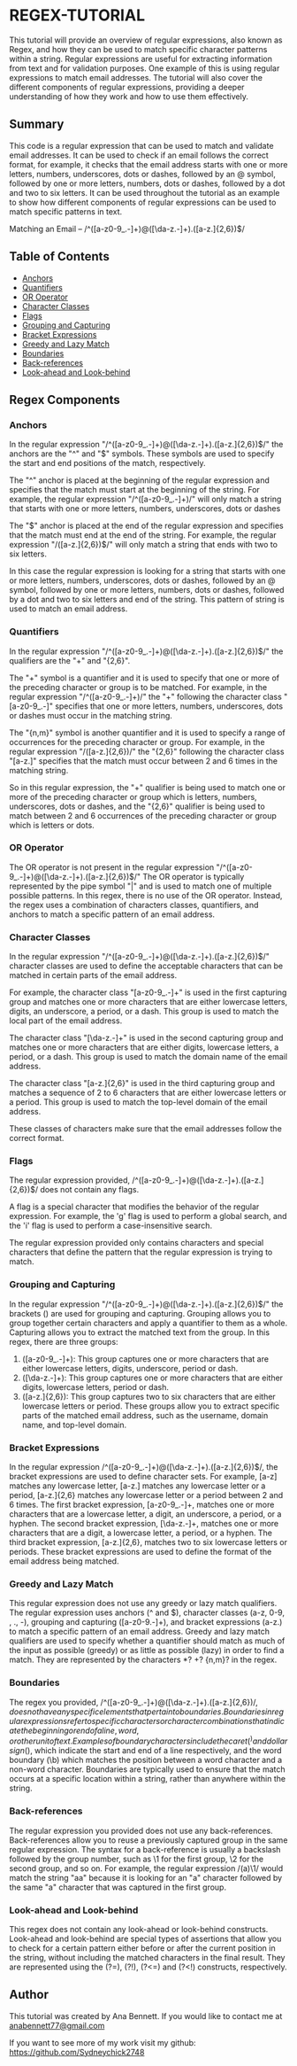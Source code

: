 # REGEX-TUTORIAL

This tutorial will provide an overview of regular expressions, also known as Regex, and how they can be used to match specific character patterns within a string. Regular expressions are useful for extracting information from text and for validation purposes. One example of this is using regular expressions to match email addresses. The tutorial will also cover the different components of regular expressions, providing a deeper understanding of how they work and how to use them effectively.

## Summary

This code is a regular expression that can be used to match and validate email addresses. It can be used to check if an email follows the correct format, for example, it checks that the email address starts with one or more letters, numbers, underscores, dots or dashes, followed by an @ symbol, followed by one or more letters, numbers, dots or dashes, followed by a dot and two to six letters. It can be used throughout the tutorial as an example to show how different components of regular expressions can be used to match specific patterns in text.

Matching an Email – /^([a-z0-9_\.-]+)@([\da-z\.-]+)\.([a-z\.]{2,6})$/

## Table of Contents

- [Anchors](#anchors)
- [Quantifiers](#quantifiers)
- [OR Operator](#or-operator)
- [Character Classes](#character-classes)
- [Flags](#flags)
- [Grouping and Capturing](#grouping-and-capturing)
- [Bracket Expressions](#bracket-expressions)
- [Greedy and Lazy Match](#greedy-and-lazy-match)
- [Boundaries](#boundaries)
- [Back-references](#back-references)
- [Look-ahead and Look-behind](#look-ahead-and-look-behind)

## Regex Components


### Anchors
In the regular expression "/^([a-z0-9_.-]+)@([\da-z.-]+).([a-z.]{2,6})$/" the anchors are the "^" and "$" symbols. These symbols are used to specify the start and end positions of the match, respectively.

The "^" anchor is placed at the beginning of the regular expression and specifies that the match must start at the beginning of the string. For example, the regular expression "/^([a-z0-9_.-]+)/" will only match a string that starts with one or more letters, numbers, underscores, dots or dashes

The "$" anchor is placed at the end of the regular expression and specifies that the match must end at the end of the string. For example, the regular expression "/([a-z.]{2,6})$/" will only match a string that ends with two to six letters.

In this case the regular expression is looking for a string that starts with one or more letters, numbers, underscores, dots or dashes, followed by an @ symbol, followed by one or more letters, numbers, dots or dashes, followed by a dot and two to six letters and end of the string. This pattern of string is used to match an email address.



### Quantifiers
In the regular expression "/^([a-z0-9_.-]+)@([\da-z.-]+).([a-z.]{2,6})$/" the qualifiers are the "+" and "{2,6}".

The "+" symbol is a quantifier and it is used to specify that one or more of the preceding character or group is to be matched. For example, in the regular expression "/^([a-z0-9_.-]+)/" the "+" following the character class "[a-z0-9_.-]" specifies that one or more letters, numbers, underscores, dots or dashes must occur in the matching string.

The "{n,m}" symbol is another quantifier and it is used to specify a range of occurrences for the preceding character or group. For example, in the regular expression "/([a-z.]{2,6})/" the "{2,6}" following the character class "[a-z.]" specifies that the match must occur between 2 and 6 times in the matching string.

So in this regular expression, the "+" qualifier is being used to match one or more of the preceding character or group which is letters, numbers, underscores, dots or dashes, and the "{2,6}" qualifier is being used to match between 2 and 6 occurrences of the preceding character or group which is letters or dots.



### OR Operator
The OR operator is not present in the regular expression "/^([a-z0-9_.-]+)@([\da-z.-]+).([a-z.]{2,6})$/" The OR operator is typically represented by the pipe symbol "|" and is used to match one of multiple possible patterns. In this regex, there is no use of the OR operator. Instead, the regex uses a combination of characters classes, quantifiers, and anchors to match a specific pattern of an email address.



### Character Classes
In the regular expression "/^([a-z0-9_.-]+)@([\da-z.-]+).([a-z.]{2,6})$/" character classes are used to define the acceptable characters that can be matched in certain parts of the email address.

For example, the character class "[a-z0-9_.-]+" is used in the first capturing group and matches one or more characters that are either lowercase letters, digits, an underscore, a period, or a dash. This group is used to match the local part of the email address.

The character class "[\da-z.-]+" is used in the second capturing group and matches one or more characters that are either digits, lowercase letters, a period, or a dash. This group is used to match the domain name of the email address.

The character class "[a-z.]{2,6}" is used in the third capturing group and matches a sequence of 2 to 6 characters that are either lowercase letters or a period. This group is used to match the top-level domain of the email address.

These classes of characters make sure that the email addresses follow the correct format.




### Flags
The regular expression provided, /^([a-z0-9_.-]+)@([\da-z.-]+).([a-z.]{2,6})$/ does not contain any flags.

A flag is a special character that modifies the behavior of the regular expression. For example, the 'g' flag is used to perform a global search, and the 'i' flag is used to perform a case-insensitive search.

The regular expression provided only contains characters and special characters that define the pattern that the regular expression is trying to match.



### Grouping and Capturing
In the regular expression "/^([a-z0-9_.-]+)@([\da-z.-]+).([a-z.]{2,6})$/" the brackets () are used for grouping and capturing. Grouping allows you to group together certain characters and apply a quantifier to them as a whole. Capturing allows you to extract the matched text from the group. In this regex, there are three groups:

1. ([a-z0-9_\.-]+): This group captures one or more characters that are either lowercase letters, digits, underscore, period or dash.
2. ([\da-z\.-]+): This group captures one or more characters that are either digits, lowercase letters, period or dash.
3. ([a-z\.]{2,6}): This group captures two to six characters that are either lowercase letters or period.
These groups allow you to extract specific parts of the matched email address, such as the username, domain name, and top-level domain.



### Bracket Expressions
 In the regular expression /^([a-z0-9_.-]+)@([\da-z.-]+).([a-z.]{2,6})$/, the bracket expressions are used to define character sets. For example, [a-z] matches any lowercase letter, [a-z.] matches any lowercase letter or a period, [a-z.]{2,6} matches any lowercase letter or a period between 2 and 6 times.
The first bracket expression, [a-z0-9_.-]+, matches one or more characters that are a lowercase letter, a digit, an underscore, a period, or a hyphen.
The second bracket expression, [\da-z.-]+, matches one or more characters that are a digit, a lowercase letter, a period, or a hyphen.
The third bracket expression, [a-z.]{2,6}, matches two to six lowercase letters or periods.
These bracket expressions are used to define the format of the email address being matched.


### Greedy and Lazy Match
This regular expression does not use any greedy or lazy match qualifiers. The regular expression uses anchors (^ and $), character classes (a-z, 0-9, , ., -), grouping and capturing ([a-z0-9.-]+), and bracket expressions (a-z.) to match a specific pattern of an email address. Greedy and lazy match qualifiers are used to specify whether a quantifier should match as much of the input as possible (greedy) or as little as possible (lazy) in order to find a match. They are represented by the characters *? +? {n,m}? in the regex.


### Boundaries
The regex you provided, /^([a-z0-9_.-]+)@([\da-z.-]+).([a-z.]{2,6})$/, does not have any specific elements that pertain to boundaries.
Boundaries in regular expressions refer to specific characters or character combinations that indicate the beginning or end of a line, word, or other unit of text.
Examples of boundary characters include the caret (^) and dollar sign ($), which indicate the start and end of a line respectively, and the word boundary (\b) which matches the position between a word character and a non-word character.
Boundaries are typically used to ensure that the match occurs at a specific location within a string, rather than anywhere within the string.



### Back-references
The regular expression you provided does not use any back-references. Back-references allow you to reuse a previously captured group in the same regular expression. The syntax for a back-reference is usually a backslash followed by the group number, such as \1 for the first group, \2 for the second group, and so on. For example, the regular expression /(a)\1/ would match the string "aa" because it is looking for an "a" character followed by the same "a" character that was captured in the first group.



### Look-ahead and Look-behind
This regex does not contain any look-ahead or look-behind constructs. Look-ahead and look-behind are special types of assertions that allow you to check for a certain pattern either before or after the current position in the string, without including the matched characters in the final result. They are represented using the (?=), (?!), (?<=) and (?<!) constructs, respectively.




## Author

This tutorial was created by Ana Bennett. If you would like to contact me at anabennett77@gmail.com
 
 If you want to see more of my work visit my github: https://github.com/Sydneychick2748


